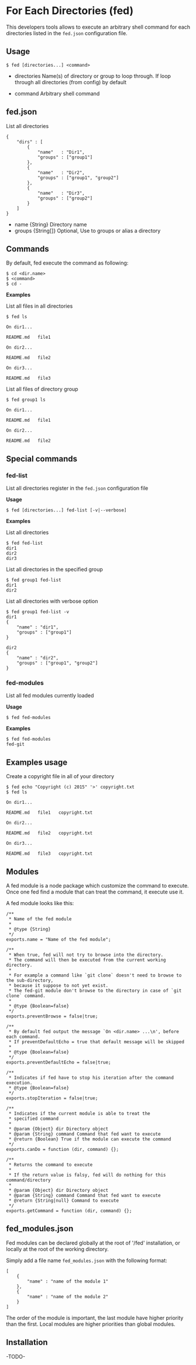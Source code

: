 # For Each Directories (fed)

This developers tools allows to execute an arbitrary shell command for each directories
listed in the `fed.json` configuration file.

## Usage

    $ fed [directories...] <command>

- directories 
Name(s) of directory or group to loop through.
If loop through all directories (from config) by default

- command 
Arbitrary shell command
    
## fed.json

List all directories

    {
        "dirs" : [
            {
                "name"   : "Dir1",
                "groups" : ["group1"]
            },
            {
                "name"   : "Dir2",
                "groups" : ["group1", "group2"]
            },
            {
                "name"   : "Dir3",
                "groups" : ["group2"]
            }
        ]
    }
    
- name   {String} Directory name
- groups {String[]} Optional, Use to groups or alias a directory
    
## Commands

By default, fed execute the command as following:

    $ cd <dir.name>
    $ <command>
    $ cd -
    
**Examples**

List all files in all directories

    $ fed ls
    
    On dir1...
    
    README.md	file1
    
    On dir2...
    
    README.md	file2
    
    On dir3...
        
    README.md	file3
    
List all files of directory group


    $ fed group1 ls
    
    On dir1...
    
    README.md	file1
    
    On dir2...
    
    README.md	file2
        

## Special commands

### fed-list

List all directories register in the `fed.json` configuration file

**Usage** 

    $ fed [directories...] fed-list [-v|--verbose]
    
**Examples**
    
List all directories

    $ fed fed-list 
    dir1
    dir2
    dir3

List all directories in the specified group

    $ fed group1 fed-list
    dir1
    dir2

List all directories with verbose option

    $ fed group1 fed-list -v
    dir1
    {
        "name" : "dir1",
        "groups" : ["group1"]
    }
    
    dir2
    {
        "name" : "dir2",
        "groups" : ["group1", "group2"]
    }
    
### fed-modules

List all fed modules currently loaded
 
**Usage**

    $ fed fed-modules

**Examples**

    $ fed fed-modules
    fed-git

## Examples usage

Create a copyright file in all of your directory

    $ fed echo "Copyright (c) 2015" '>' copyright.txt
    $ fed ls
        
    On dir1...
    
    README.md	file1   copyright.txt
    
    On dir2...
    
    README.md	file2   copyright.txt
    
    On dir3...
        
    README.md	file3   copyright.txt

## Modules

A fed module is a node package which customize the command to execute.
Once one fed find a module that can treat the command, it execute use it.

A fed module looks like this:

    /**
     * Name of the fed module
     *
     * @type {String}
     */
    exports.name = "Name of the fed module";

    /**
     * When true, fed will not try to browse into the directory. 
     * The command will then be executed from the current working directory.
     * 
     * For example a command like `git clone` doesn't need to browse to the sub-directory,
     * because it suppose to not yet exist.
     * The fed-git module don't browse to the directory in case of `git clone` command.
     *
     * @type {Boolean=false}
     */
    exports.preventBrowse = false|true;
    
    /**
     * By default fed output the message `On <dir.name> ...\n', before each command. 
     * If preventDefaultEcho = true that default message will be skipped  
     *
     * @type {Boolean=false}
     */
    exports.preventDefaultEcho = false|true;
    
    /**
     * Indicates if fed have to stop his iteration after the command execution.
     * @type {Boolean=false}
     */
    exports.stopIteration = false|true;

    /**
     * Indicates if the current module is able to treat the 
     * specified command
     * 
     * @param {Object} dir Directory object
     * @param {String} command Command that fed want to execute
     * @return {Boolean} True if the module can execute the command
     */
    exports.canDo = function (dir, command) {};
    
    /**
     * Returns the command to execute
     * 
     * If the return value is falsy, fed will do nothing for this command/directory
     *
     * @param {Object} dir Directory object
     * @param {String} command Command that fed want to execute
     * @return {String|null} Command to execute 
     */
    exports.getCommand = function (dir, command) {};

## fed_modules.json

Fed modules can be declared globally at the root of '/fed' installation, 
or locally at the root of the working directory.

Simply add a file name `fed_modules.json` with the following format:

    [
        {
            "name" : "name of the module 1"
        },
        {
            "name" : "name of the module 2"
        }
    ]

The order of the module is important, the last module have higher priority than the first.
Local modules are higher priorities than global modules.

## Installation

-TODO-

